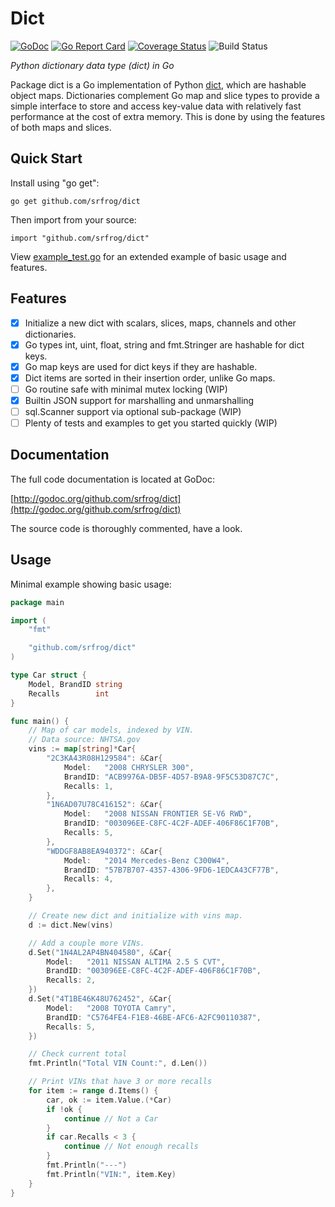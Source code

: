 # Dict
[![GoDoc](https://godoc.org/github.com/srfrog/dict?status.svg)](https://godoc.org/github.com/srfrog/dict)
[![Go Report Card](https://goreportcard.com/badge/github.com/srfrog/dict?svg=1)](https://goreportcard.com/report/github.com/srfrog/dict)
[![Coverage Status](https://coveralls.io/repos/github/srfrog/dict/badge.svg?branch=master)](https://coveralls.io/github/srfrog/dict?branch=master)
![Build Status](https://github.com/srfrog/dict/actions/workflows/go.yml/badge.svg?branch=master)

*Python dictionary data type (dict) in Go*

Package dict is a Go implementation of Python [dict][1], which are hashable object maps.
Dictionaries complement Go map and slice types to provide a simple interface to
store and access key-value data with relatively fast performance at the cost of extra
memory. This is done by using the features of both maps and slices.

## Quick Start

Install using "go get":

	go get github.com/srfrog/dict

Then import from your source:

	import "github.com/srfrog/dict"

View [example_test.go][2] for an extended example of basic usage and features.

## Features

- [x] Initialize a new dict with scalars, slices, maps, channels and other dictionaries.
- [x] Go types int, uint, float, string and fmt.Stringer are hashable for dict keys.
- [x] Go map keys are used for dict keys if they are hashable.
- [x] Dict items are sorted in their insertion order, unlike Go maps.
- [ ] Go routine safe with minimal mutex locking (WIP)
- [x] Builtin JSON support for marshalling and unmarshalling
- [ ] sql.Scanner support via optional sub-package (WIP)
- [ ] Plenty of tests and examples to get you started quickly (WIP)

## Documentation

The full code documentation is located at GoDoc:

[http://godoc.org/github.com/srfrog/dict](http://godoc.org/github.com/srfrog/dict)

The source code is thoroughly commented, have a look.

## Usage

Minimal example showing basic usage:

```go
package main

import (
	"fmt"

	"github.com/srfrog/dict"
)

type Car struct {
	Model, BrandID string
	Recalls        int
}

func main() {
	// Map of car models, indexed by VIN.
	// Data source: NHTSA.gov
	vins := map[string]*Car{
		"2C3KA43R08H129584": &Car{
			Model:   "2008 CHRYSLER 300",
			BrandID: "ACB9976A-DB5F-4D57-B9A8-9F5C53D87C7C",
			Recalls: 1,
		},
		"1N6AD07U78C416152": &Car{
			Model:   "2008 NISSAN FRONTIER SE-V6 RWD",
			BrandID: "003096EE-C8FC-4C2F-ADEF-406F86C1F70B",
			Recalls: 5,
		},
		"WDDGF8AB8EA940372": &Car{
			Model:   "2014 Mercedes-Benz C300W4",
			BrandID: "57B7B707-4357-4306-9FD6-1EDCA43CF77B",
			Recalls: 4,
		},
	}

	// Create new dict and initialize with vins map.
	d := dict.New(vins)

	// Add a couple more VINs.
	d.Set("1N4AL2AP4BN404580", &Car{
		Model:   "2011 NISSAN ALTIMA 2.5 S CVT",
		BrandID: "003096EE-C8FC-4C2F-ADEF-406F86C1F70B",
		Recalls: 2,
	})
	d.Set("4T1BE46K48U762452", &Car{
		Model:   "2008 TOYOTA Camry",
		BrandID: "C5764FE4-F1E8-46BE-AFC6-A2FC90110387",
		Recalls: 5,
	})

	// Check current total
	fmt.Println("Total VIN Count:", d.Len())

	// Print VINs that have 3 or more recalls
	for item := range d.Items() {
		car, ok := item.Value.(*Car)
		if !ok {
			continue // Not a Car
		}
		if car.Recalls < 3 {
			continue // Not enough recalls
		}
		fmt.Println("---")
		fmt.Println("VIN:", item.Key)
	}
}

```

[1]: https://docs.python.org/3.7/library/stdtypes.html#dict
[2]: https://github.com/srfrog/dict/blob/master/example_test.go
